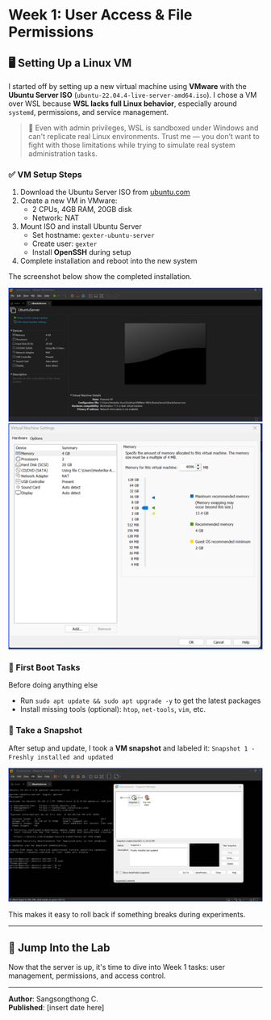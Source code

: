 # Week 1: User Access & File Permissions

## 🖥️ Setting Up a Linux VM

I started off by setting up a new virtual machine using **VMware** with the **Ubuntu Server ISO** (`ubuntu-22.04.4-live-server-amd64.iso`). I chose a VM over WSL because **WSL lacks full Linux behavior**, especially around `systemd`, permissions, and service management.

> 🔐 Even with admin privileges, WSL is sandboxed under Windows and can't replicate real Linux environments. Trust me — you don’t want to fight with those limitations while trying to simulate real system administration tasks.

### ✅ VM Setup Steps

1. Download the Ubuntu Server ISO from [ubuntu.com](https://ubuntu.com/download/server)
2. Create a new VM in VMware:
   + 2 CPUs, 4GB RAM, 20GB disk
   + Network: NAT
3. Mount ISO and install Ubuntu Server
   + Set hostname: `gexter-ubuntu-server`
   + Create user: `gexter`
   + Install **OpenSSH** during setup
4. Complete installation and reboot into the new system

The screenshot below show the completed installation.

![vmSetup_1](images/01_vmSetup.png)
![vmSetup_2](images/02_vmSetup.png)

### 🔄 First Boot Tasks

Before doing anything else

+ Run `sudo apt update && sudo apt upgrade -y` to get the latest packages
+ Install missing tools (optional): `htop`, `net-tools`, `vim`, etc.

### 📸 Take a Snapshot

After setup and update, I took a **VM snapshot** and labeled it:
`Snapshot 1 - Freshly installed and updated`

![snapshot_1_done](images/03_Snapshot1Done.png)

This makes it easy to roll back if something breaks during experiments.

---

## 🚀 Jump Into the Lab

Now that the server is up, it's time to dive into Week 1 tasks: user management, permissions, and access control.

---

**Author**: Sangsongthong C.  
**Published**: [insert date here]

